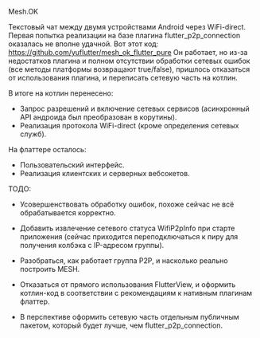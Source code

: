 Mesh.OK

Текстовый чат между двумя устройствами Android через WiFi-direct. Первая попытка реализации на базе плагина flutter_p2p_connection оказалась не вполне удачной. Вот этот код:
https://github.com/yuflutter/mesh_ok_flutter_pure
Он работает, но из-за недостатков плагина и полном отсутcтвии обработки сетевых ошибок (все методы платформы возвращают true/false), пришлось отказаться от использования плагина, и переписать сетевую часть на котлин.

В итоге на котлин перенесено:
- Запрос разрешений и включение сетевых сервисов (асинхронный API андроида был преобразован в корутины).
- Реализация протокола WiFi-direct (кроме определения сетевых служб).

На флаттере осталось:
- Пользовательский интерфейс.
- Реализация клиентских и серверных вебсокетов.

ТОДО:

- Усовершенствовать обработку ошибок, похоже сейчас не всё обрабатывается корректно.

- Добавить извлечение сетевого статуса WifiP2pInfo при старте приложения (сейчас приходится переподключаться к пиру для получения колбэка с IP-адресом группы).

- Разобраться, как работает группа P2P, и насколько реально построить MESH.

- Отказаться от прямого использования FlutterView, и оформить котлин-код в соответствии с рекомендациям к нативным плагинам флаттер.

- В перспективе оформить сетевую часть отдельным публичным пакетом, который будет лучше, чем flutter_p2p_connection.
